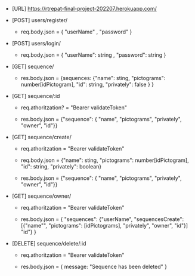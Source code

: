 - [URL] https://rtrepat-final-project-202207.herokuapp.com/

- [POST] users/register/

  - req.body.json = { "userName" , "password" }

- [POST] users/login/

  - req.body.json = { "userName": string , "password": string }

- [GET] sequence/

  - res.body.json = {sequences: {"name": sting, "pictograms": number[idPictogram], "id": string, "privately": false } }

- [GET] sequence/:id

  - req.athoritzation? = "Bearer validateToken"

  - res.body.json = {"sequence": { "name", "pictograms", "privately", "owner", "id"}}

- [GET] sequence/create/

  - req.athoritzation = "Bearer validateToken"
  - req.body.json = {"name": sting, "pictograms": number[idPictogram], "id": string, "privately": boolean}

  - res.body.json = {"sequence": { "name", "pictograms", "privately", "owner", "id"}}

- [GET] sequence/owner/

  - req.athoritzation = "Bearer validateToken"

  - res.body.json = { "sequences": {"userName", "sequencesCreate": [{"name"", "pictograms": [idPictograms], "privately", "owner", "id"}] "id"} }

- [DELETE] sequence/delete/:id

  - req.athoritzation = "Bearer validateToken"

  - res.body.json = { message: "Sequence has been deleted" }
